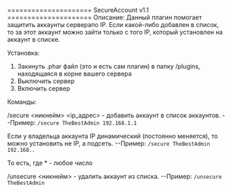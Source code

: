 ===================== SecureAccount v1.1 =====================
Описание:
Данный плагин помогает защитить аккаунты серверапо IP. Если
какой-либо добавлен в список, то за этот аккаунт можно зайти
только с того IP, который установлен на аккаунт в списке.



Установка:
1. Закинуть .phar файл (это и есть сам плагин) в папку
/plugins, находящаяся в корне вашего сервера
2. Выключить сервер
3. Включить сервер



Команды:

/secure <никнейм> <ip_адрес> - добавить аккаунт в список
аккаунтов.
--Пример:
<code>/secure TheBestAdmin 192.168.1.1</code>

Если у владельца аккаунта IP динамический (постоянно меняется),
то можно установить не IP, а подсеть.
--Пример:
<code>/secure TheBestAdmin 192.168.*.*</code>

То есть, где * - любое число


/unsecure <никнейм> - удалить аккаунт из списка.
--Пример:
<code>/unsecure TheBestAdmin</code>
